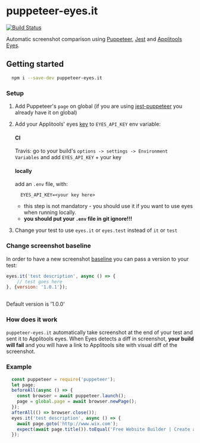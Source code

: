 # puppeteer-eyes.it

[![Build Status](https://travis-ci.org/wix-incubator/puppeteer-eyes.it.svg?branch=master)](https://travis-ci.org/wix-incubator/puppeteer-eyes.it)

Automatic screenshot comparison using [Puppeteer](https://github.com/GoogleChrome/puppeteer/), [Jest](https://github.com/facebook/jest) and [Applitools Eyes](https://applitools.com/).

## Getting started

```bash
  npm i --save-dev puppeteer-eyes.it
```

### Setup

1. Add Puppeteer's `page` on global (if you are using [jest-puppeteer](https://github.com/smooth-code/jest-puppeteer) you already have it on global)

2. Add your Applitools' eyes [key](https://applitools.com/docs/topics/overview/obtain-api-key.html) to `EYES_API_KEY` env variable:

    #### CI

    Travis: go to your build's `options -> settings -> Environment Variables` and add `EYES_API_KEY` + your key

    #### locally 
    
    add an `.env` file, with:
      
    ```
      EYES_API_KEY=<your key here>
    ```
      
    - this step is not mandatory - you should use it if you want to use eyes when running locally.
    - **you should put your `.env` file in git ignore!!!**


3. Change your test to use `eyes.it` or `eyes.test` instead of `it` or `test`

### Change screenshot baseline

In order to have a new screenshot [baseline](https://applitools.com/docs/topics/overview/overview-visual-testing.html) you can pass a version to your test:

```js
eyes.it('test description', async () => {
    // test goes here
}, {version: '1.0.1'});
  
```

Default version is '1.0.0'


### How does it work

`puppeteer-eyes.it` automatically take screenshot at the end of your test and sent it to Applitools eyes. When Eyes detects a diff in screenshot, **your build will fail** and you will have a link to Applitools site with visual diff of the screenshot. 


### Example

```js
  const puppeteer = require('puppeteer');
  let page;
  beforeAll(async () => {
    const browser = await puppeteer.launch();
    page = global.page = await browser.newPage();
  });
  afterAll(() => browser.close());
  eyes.it('test description', async () => {
    await page.goto('http://www.wix.com');
    expect(await page.title()).toEqual('Free Website Builder | Create a Free Website | Wix.com');
  });
```
  


